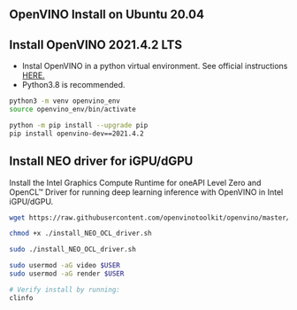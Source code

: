 OpenVINO Install on Ubuntu 20.04
------

## Install OpenVINO 2021.4.2 LTS
- Instal OpenVINO in a python virtual environment. See official instructions [HERE.](https://docs.openvino.ai/latest/openvino_docs_install_guides_install_dev_tools.html)
- Python3.8 is recommended. 

```sh
python3 -m venv openvino_env
source openvino_env/bin/activate

python -m pip install --upgrade pip
pip install openvino-dev==2021.4.2
```

## Install NEO driver for iGPU/dGPU
Install the Intel Graphics Compute Runtime for oneAPI Level Zero and OpenCL™ Driver for running deep learning inference with OpenVINO in Intel iGPU/dGPU.

```sh
wget https://raw.githubusercontent.com/openvinotoolkit/openvino/master/scripts/install_dependencies/install_NEO_OCL_driver.sh

chmod +x ./install_NEO_OCL_driver.sh

sudo ./install_NEO_OCL_driver.sh

sudo usermod -aG video $USER
sudo usermod -aG render $USER

# Verify install by running:
clinfo
```
